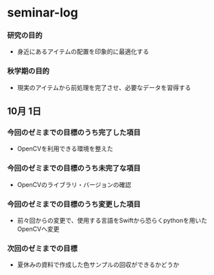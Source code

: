 # seminar-log
### 研究の目的
* 身近にあるアイテムの配置を印象的に最適化する

### 秋学期の目的
* 現実のアイテムから前処理を完了させ、必要なデータを習得する

## 10月 1日

### 今回のゼミまでの目標のうち完了した項目
* OpenCVを利用できる環境を整えた

### 今回のゼミまでの目標のうち未完了な項目
* OpenCVのライブラリ・バージョンの確認 

### 今回のゼミまでの目標のうち変更した項目
* 前々回からの変更で、使用する言語をSwiftから恐らくpythonを用いたOpenCVへ変更

### 次回のゼミまでの目標
* 夏休みの資料で作成した色サンプルの回収ができるかどうか

